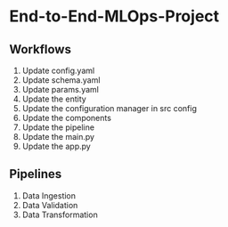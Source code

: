 # End-to-End-MLOps-Project

## Workflows

1. Update config.yaml
2. Update schema.yaml
3. Update params.yaml
4. Update the entity
5. Update the configuration manager in src config
6. Update the components
7. Update the pipeline
8. Update the main.py
9. Update the app.py

## Pipelines

1. Data Ingestion
2. Data Validation
3. Data Transformation